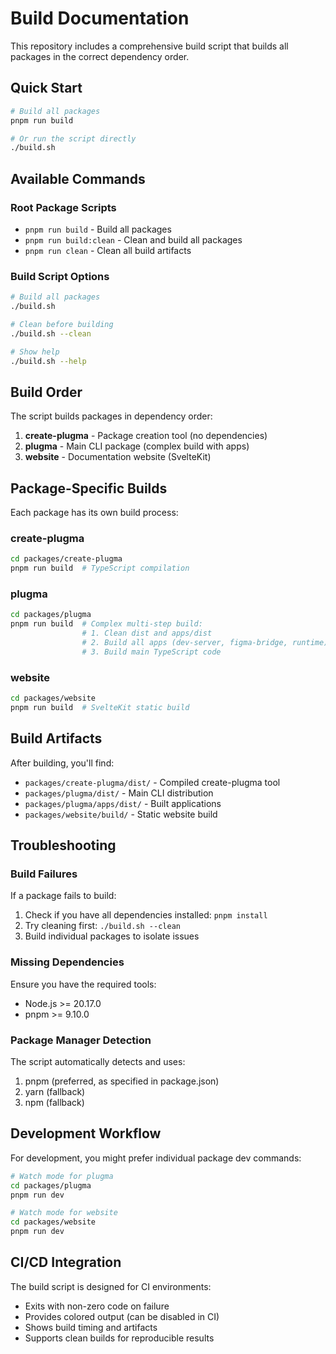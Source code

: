 # Build Documentation

This repository includes a comprehensive build script that builds all packages in the correct dependency order.

## Quick Start

```bash
# Build all packages
pnpm run build

# Or run the script directly
./build.sh
```

## Available Commands

### Root Package Scripts

- `pnpm run build` - Build all packages
- `pnpm run build:clean` - Clean and build all packages
- `pnpm run clean` - Clean all build artifacts

### Build Script Options

```bash
# Build all packages
./build.sh

# Clean before building
./build.sh --clean

# Show help
./build.sh --help
```

## Build Order

The script builds packages in dependency order:

1. **create-plugma** - Package creation tool (no dependencies)
2. **plugma** - Main CLI package (complex build with apps)
3. **website** - Documentation website (SvelteKit)

## Package-Specific Builds

Each package has its own build process:

### create-plugma

```bash
cd packages/create-plugma
pnpm run build  # TypeScript compilation
```

### plugma

```bash
cd packages/plugma
pnpm run build  # Complex multi-step build:
                # 1. Clean dist and apps/dist
                # 2. Build all apps (dev-server, figma-bridge, runtime)
                # 3. Build main TypeScript code
```

### website

```bash
cd packages/website
pnpm run build  # SvelteKit static build
```

## Build Artifacts

After building, you'll find:

- `packages/create-plugma/dist/` - Compiled create-plugma tool
- `packages/plugma/dist/` - Main CLI distribution
- `packages/plugma/apps/dist/` - Built applications
- `packages/website/build/` - Static website build

## Troubleshooting

### Build Failures

If a package fails to build:

1. Check if you have all dependencies installed: `pnpm install`
2. Try cleaning first: `./build.sh --clean`
3. Build individual packages to isolate issues

### Missing Dependencies

Ensure you have the required tools:

- Node.js >= 20.17.0
- pnpm >= 9.10.0

### Package Manager Detection

The script automatically detects and uses:

1. pnpm (preferred, as specified in package.json)
2. yarn (fallback)
3. npm (fallback)

## Development Workflow

For development, you might prefer individual package dev commands:

```bash
# Watch mode for plugma
cd packages/plugma
pnpm run dev

# Watch mode for website
cd packages/website
pnpm run dev
```

## CI/CD Integration

The build script is designed for CI environments:

- Exits with non-zero code on failure
- Provides colored output (can be disabled in CI)
- Shows build timing and artifacts
- Supports clean builds for reproducible results

